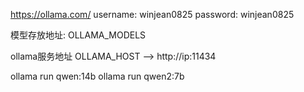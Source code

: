 https://ollama.com/
username: winjean0825
password: winjean0825

模型存放地址:
OLLAMA_MODELS

ollama服务地址
OLLAMA_HOST --> http://ip:11434

ollama run qwen:14b
ollama run qwen2:7b